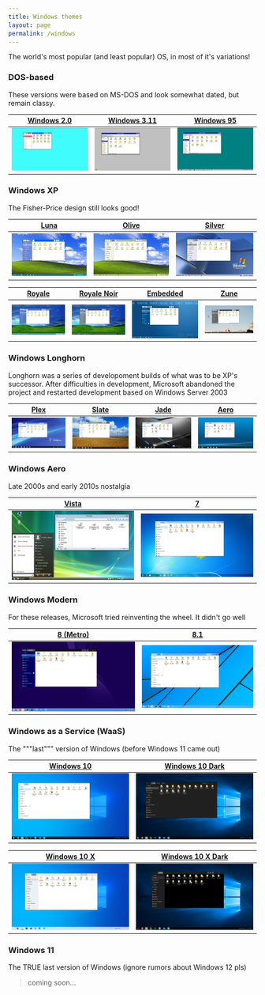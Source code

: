 ```yaml
---
title: Windows themes
layout: page
permalink: /windows
---
```


The world's most popular (and least popular) OS, in most of it's variations!

### DOS-based
These versions were based on MS-DOS and look somewhat dated, but remain classy.

| [Windows 2.0](https://github.com/B00merang-Project/Windows-2.0) | [Windows 3.11](https://github.com/B00merang-Project/Windows-3.11) | [Windows 95](https://github.com/B00merang-Project/Windows-95) |
| --- | --- | --- |
| ![windows-2](resources/screenshots/windows-2/windows-1.5_1.png) | ![windows-3.11](resources/screenshots/windows-3.11/janus_1.png) | ![windows-95](resources/screenshots/windows-95/chicago_1.png) |

### Windows XP
The Fisher-Price design still looks good!

| [Luna](https://github.com/B00merang-Project/Windows-XP) | [Olive](https://github.com/B00merang-Project/Windows-XP) | [Silver](https://github.com/B00merang-Project/Windows-XP) |
| --- | --- | --- |
| ![windows-xp-luna](resources/screenshots/windows-xp-luna/luna_1.png) | ![windows-xp-olive](resources/screenshots/windows-xp-homestead/olive_1.png) | ![windows-xp-silver](resources/screenshots/windows-xp-metallic/silver_1.png) |

| [Royale](https://github.com/B00merang-Project/Windows-XP) | [Royale Noir](https://github.com/B00merang-Project/Windows-XP) | [Embedded](https://github.com/B00merang-Project/Windows-XP) | [Zune](https://github.com/B00merang-Project/Windows-XP) |
| --- | --- | --- | --- |
| ![windows-xp-royale](resources/screenshots/windows-xp-royale/symphony_1.png) | ![windows-xp-royale](resources/screenshots/windows-xp-royale-dark/noir_1.png) | ![windows-xp-embedded](resources/screenshots/windows-xp-embedded/mantis_1.png) | ![windows-xp-zune](resources/screenshots/windows-xp-zune/argo_1.png) |

### Windows Longhorn
Longhorn was a series of developoment builds of what was to be XP's successor. After difficulties in development, Microsoft abandoned the project and restarted development based on Windows Server 2003

| [Plex](https://github.com/B00merang-Project/Windows-Longhorn) | [Slate](https://github.com/B00merang-Project/Windows-Longhorn) | [Jade](https://github.com/B00merang-Project/Windows-Longhorn) | [Aero](https://github.com/B00merang-Project/Windows-Longhorn) |
| --- | --- | --- | --- |
| ![windows-longhorn-plex](resources/screenshots/windows-longhorn-plex/plex_1.png) | ![windows-longhorn-slate](resources/screenshots/windows-longhorn-slate/slate_1.png) | ![windows-longhorn-jade](resources/screenshots/windows-longhorn-jade/jade_1.png) | ![windows-longhorn-aero](resources/screenshots/windows-longhorn-aero/aero_1.png) |

### Windows Aero
Late 2000s and early 2010s nostalgia

| [Vista](https://github.com/B00merang-Project/Windows-Vista) | [7](https://github.com/B00merang-Project/Windows-7) |
| --- | --- |
| ![windows-vista](resources/screenshots/windows-vista/longhorn_1.png) | ![windows-7](resources/screenshots/windows-7/blackcomb_1.png) |

### Windows Modern
For these releases, Microsoft tried reinventing the wheel. It didn't go well

| [8 (Metro)](https://github.com/B00merang-Project/Windows-8.1-Metro) | [8.1](https://github.com/B00merang-Project/Windows-8.1) |
| --- | --- |
| ![windows-8](resources/screenshots/windows-8-metro/midori_1.png) | ![windows-8.1](resources/screenshots/windows-8.1/blue_1.png) |

### Windows as a Service (WaaS)
The """last""" version of Windows (before Windows 11 came out)

| [Windows 10](https://github.com/B00merang-Project/Windows-10) | [Windows 10 Dark](https://github.com/B00merang-Project/Windows-10-Dark) |
| --- | --- |
| ![windows-10](resources/screenshots/windows-10/threshold_1.png) | ![windows-10-dark](resources/screenshots/windows-10/threshold-dark_1.png) |

| [Windows 10 X](https://github.com/B00merang-Project/Windows-10-Fluent) | [Windows 10 X Dark](https://github.com/B00merang-Project/Windows-10-Fluent) |
| --- | --- |
| ![windows-10-fluent](resources/screenshots/windows-10-fluent/redstone_1.png) | ![windows-10-fluent-dark](resources/screenshots/windows-10-fluent/redstone-dark_1.png) |

### Windows 11
The TRUE last version of Windows (ignore rumors about Windows 12 pls)

> coming soon...
